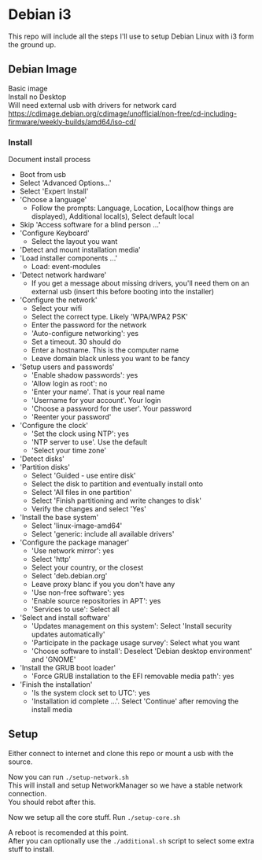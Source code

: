# Debian i3

This repo will include all the steps I'll use to setup Debian Linux with i3 form
the ground up.

## Debian Image

Basic image  
Install no Desktop  
Will need external usb with drivers for network card  
https://cdimage.debian.org/cdimage/unofficial/non-free/cd-including-firmware/weekly-builds/amd64/iso-cd/

### Install

Document install process

 - Boot from usb
 - Select 'Advanced Options...'
 - Select 'Expert Install'
 - 'Choose a language'
   - Follow the prompts: Language, Location,
     Local(how things are displayed),
     Additional local(s), Select default local
 - Skip 'Access software for a blind person ...'
 - 'Configure Keyboard'
   - Select the layout you want
 - 'Detect and mount installation media'
 - 'Load installer components ...'
   - Load: event-modules
 - 'Detect network hardware'
   - If you get a message about missing drivers, you'll need them on an external
     usb (insert this before booting into the installer)
 - 'Configure the network'
   - Select your wifi
   - Select the correct type. Likely 'WPA/WPA2 PSK'
   - Enter the password for the network
   - 'Auto-configure networking': yes
   - Set a timeout. 30 should do
   - Enter a hostname. This is the computer name
   - Leave domain black unless you want to be fancy
 - 'Setup users and passwords'
   - 'Enable shadow passwords': yes
   - 'Allow login as root': no
   - 'Enter your name'. That is your real name
   - 'Username for your account'. Your login
   - 'Choose a password for the user'. Your password
   - 'Reenter your password'
 - 'Configure the clock'
   - 'Set the clock using NTP': yes
   - 'NTP server to use'. Use the default
   - 'Select your time zone'
 - 'Detect disks'
 - 'Partition disks'
   - Select 'Guided - use entire disk'
   - Select the disk to partition and eventually install onto
   - Select 'All files in one partition'
   - Select 'Finish partitioning and write changes to disk'
   - Verify the changes and select 'Yes'
 - 'Install the base system'
   - Select 'linux-image-amd64'
   - Select 'generic: include all available drivers'
 - 'Configure the package manager'
   - 'Use network mirror': yes
   - Select 'http'
   - Select your country, or the closest
   - Select 'deb.debian.org'
   - Leave proxy blanc if you you don't have any
   - 'Use non-free software': yes
   - 'Enable source repositories in APT': yes
   - 'Services to use': Select all
 - 'Select and install software'
   - 'Updates management on this system': Select 'Install security updates automatically'
   - 'Participate in the package usage survey': Select what you want
   - 'Choose software to install': Deselect 'Debian desktop environment' and 'GNOME'
 - 'Install the GRUB boot loader'
   - 'Force GRUB installation to the EFI removable media path': yes
 - 'Finish the installation'
   - 'Is the system clock set to UTC': yes
   - 'Installation id complete ...'. Select 'Continue' after removing the install media

## Setup

Either connect to internet and clone this repo or mount a usb with the source.

Now you can run `./setup-network.sh`  
This will install and setup NetworkManager so we have a stable network connection.  
You should rebot after this.

Now we setup all the core stuff. Run `./setup-core.sh`

A reboot is recomended at this point.  
After you can optionally use the `./additional.sh` script to select some extra stuff  to install.
